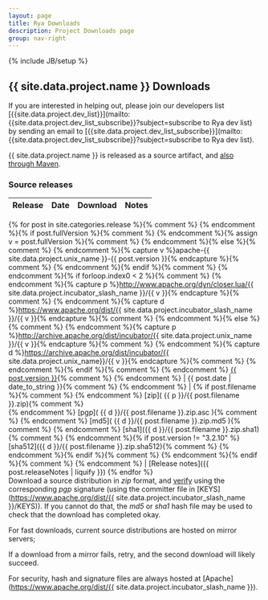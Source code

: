 ```yaml
---
layout: page
title: Rya Downloads
description: Project Downloads page
group: nav-right
---
```

<!--
{% comment %}
Licensed to the Apache Software Foundation (ASF) under one or more
contributor license agreements.  See the NOTICE file distributed with
this work for additional information regarding copyright ownership.
The ASF licenses this file to you under the Apache License, Version 2.0
(the "License"); you may not use this file except in compliance with
the License.  You may obtain a copy of the License at

http://www.apache.org/licenses/LICENSE-2.0

Unless required by applicable law or agreed to in writing, software
distributed under the License is distributed on an "AS IS" BASIS,
WITHOUT WARRANTIES OR CONDITIONS OF ANY KIND, either express or implied.
See the License for the specific language governing permissions and
limitations under the License.
{% endcomment %}
-->
{% include JB/setup %}

## {{ site.data.project.name }} Downloads

If you are interested in helping out, please join our developers list [{{site.data.project.dev_list}}](mailto:{{site.data.project.dev_list_subscribe}}?subject=subscribe to Rya dev list) by sending an email to [{{site.data.project.dev_list_subscribe}}](mailto:{{site.data.project.dev_list_subscribe}}?subject=subscribe to Rya dev list).

{{ site.data.project.name }} is released as a source artifact, and [also through Maven](https://search.maven.org/#search%7Cga%7C1%7Cg%3A%22org.apache.rya%22).

### Source releases

Release          | Date       | Download | Notes
:--------------- | :--------- | :------- | :----
{% for post in site.categories.release %}{% comment %}
{% endcomment %}{% if post.fullVersion %}{% comment %}
{% endcomment %}{% assign v = post.fullVersion %}{% comment %}
{% endcomment %}{% else %}{% comment %}
{% endcomment %}{% capture v %}apache-{{ site.data.project.unix_name }}-{{ post.version }}{% endcapture %}{% comment %}
{% endcomment %}{% endif %}{% comment %}
{% endcomment %}{% if forloop.index0 < 2 %}{% comment %}
{% endcomment %}{% capture p %}http://www.apache.org/dyn/closer.lua/{{ site.data.project.incubator_slash_name }}/{{ v }}{% endcapture %}{% comment %}
{% endcomment %}{% capture d %}https://www.apache.org/dist/{{ site.data.project.incubator_slash_name }}/{{ v }}{% endcapture %}{% comment %}
{% endcomment %}{% else %}{% comment %}
{% endcomment %}{% capture p %}http://archive.apache.org/dist/incubator/{{ site.data.project.unix_name }}/{{ v }}{% endcapture %}{% comment %}
{% endcomment %}{% capture d %}https://archive.apache.org/dist/incubator/{{ site.data.project.unix_name}}/{{ v }}{% endcapture %}{% comment %}
{% endcomment %}{% endif %}{% comment %}
{% endcomment %} <a href="{{ post.url }}">{{ post.version }}</a>{% comment %}
{% endcomment %} | {{ post.date | date_to_string }}{% comment %}
{% endcomment %} | {% if post.filename %}{% comment %}
{% endcomment %} [zip]( {{ p }}/{{ post.filename }}.zip){% comment %}  
{% endcomment %} [pgp]( {{ d }}/{{ post.filename }}.zip.asc ){% comment %}
{% endcomment %} [md5]( {{ d }}/{{ post.filename }}.zip.md5 ){% comment %}
{% endcomment %} [sha1]({{ d }}/{{ post.filename }}.zip.sha1){% comment %}
{% endcomment %}{% if post.version != "3.2.10" %} [sha512]({{ d }}/{{ post.filename }}.zip.sha512){% comment %}
{% endcomment %}{% endif %}{% comment %}
{% endcomment %}{% endif %}{% comment %}
{% endcomment %} | [Release notes]({{ post.releaseNotes | liquify }})
{% endfor %}
<br>
Download a source distribution in <!-- either *tar* or --> *zip* format,
and [verify](http://www.apache.org/dyn/closer.cgi#verify)
using the corresponding *pgp* signature (using the committer file in [KEYS](https://www.apache.org/dist/{{ site.data.project.incubator_slash_name }}/KEYS)).
If you cannot do that, the *md5* or *sha1* hash file may be used to check that the
download has completed okay.


For fast downloads, current source distributions are hosted on mirror servers;

<!-- older source distributions are in the
[archive](http://archive.apache.org/dist/{{ site.data.project.incubator_slash_name }}/).
--> 
If a download from a mirror fails, retry, and the second download will likely
succeed.


For security, hash and signature files are always hosted at
[Apache](https://www.apache.org/dist/{{ site.data.project.incubator_slash_name }}).

